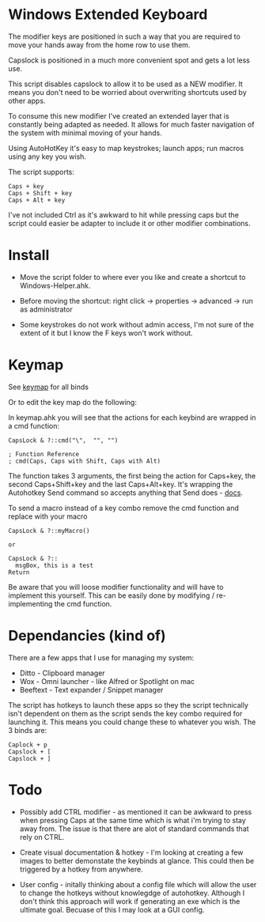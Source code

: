 # Windows Extended Keyboard

The modifier keys are positioned in such a way that you are required to move your hands away from the home row to use them.

Capslock is positioned in a much more convenient spot and gets a lot less use.

This script disables capslock to allow it to be used as a NEW modifier. It means you don't need to be worried about overwriting shortcuts used by other apps.

To consume this new modifier I've created an extended layer that is constantly being adapted as needed. It allows for much faster navigation of the system with minimal moving of your hands.

Using AutoHotKey it's easy to map keystrokes; launch apps; run macros using any key you wish.

The script supports:
```
Caps + key
Caps + Shift + key
Caps + Alt + key
```
I've not included Ctrl as it's awkward to hit while pressing caps but the script could easier be adapter to include it or other modifier combinations.

# Install

- Move the script folder to where ever you like and create a shortcut to Windows-Helper.ahk. 

- Before moving the shortcut: right click -> properties -> advanced -> run as administrator

- Some keystrokes do not work without admin access, I'm not sure of the extent of it but I know the F keys won't work without.

# Keymap

See [keymap](keymap.md)  for all binds

Or to edit the key map do the following:

In keymap.ahk you will see that the actions for each keybind are wrapped in a cmd function:

```
CapsLock & ?::cmd("\",  "", "")

; Function Reference
; cmd(Caps, Caps with Shift, Caps with Alt)
```
The function takes 3 arguments, the first being the action for Caps+key, the second Caps+Shift+key and the last Caps+Alt+key. 
It's wrapping the Autohotkey Send command so accepts anything that Send does - [docs](https://www.autohotkey.com/docs/commands/Send.htm).

To send a macro instead of a key combo remove the cmd function and replace with your macro
```
CapsLock & ?::myMacro()

or 

CapsLock & ?::
  msgBox, this is a test
Return
```

Be aware that you will loose modifier functionality and will have to implement this yourself. This can be easily done by modifying / re-implementing  the cmd function.

# Dependancies (kind of)

There are a few apps that I use for managing my system:

- Ditto - Clipboard manager
- Wox - Omni launcher - like Alfred or Spotlight on mac 
- Beeftext - Text expander / Snippet manager

The script has hotkeys to launch these apps so they the script technically isn't dependent on them as the script sends the key combo required for launching it.
This means you could change these to whatever you wish. The 3 binds are: 
```
Caplock + p
Capslock + [
Capslock + ]
```


# Todo

- Possibly add CTRL modifier - as mentioned it can be awkward to press when pressing Caps at the same time which is what i'm trying to stay away from. The issue is that there are alot of standard commands that rely on CTRL.

- Create visual documentation & hotkey - I'm looking at creating a few images to better demonstate the keybinds at glance. This could then be triggered by a hotkey from anywhere.

- User config - initally thinking about a config file which will allow the user to change the hotkeys without knowlegdge of autohotkey. Although I don't think this approach will work if generating an exe which is the ultimate goal. Becuase of this I may look at a GUI config.